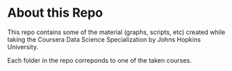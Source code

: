 # About this Repo
This repo contains some of the material (graphs, scripts, etc) created while
taking the Coursera Data Science Specialization by Johns Hopkins University.

Each folder in the repo correponds to one of the taken courses.
